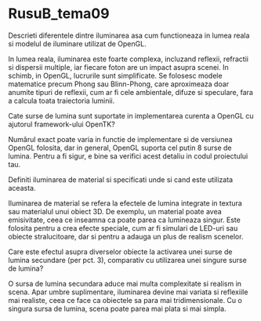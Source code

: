 # RusuB_tema09

Descrieti diferentele dintre iluminarea asa cum functioneaza in lumea reala si modelul de iluminare utilizat de OpenGL.

In lumea reala, iluminarea este foarte complexa, incluzand reflexii, refractii si dispersii multiple, iar fiecare foton are un impact asupra scenei. In schimb, in OpenGL, lucrurile sunt simplificate. Se folosesc modele matematice precum Phong sau Blinn-Phong, care aproximeaza doar anumite tipuri de reflexii, cum ar fi cele ambientale, difuze si speculare, fara a calcula toata traiectoria luminii.

Cate surse de lumina sunt suportate in implementarea curenta a OpenGL cu ajutorul framework-ului OpenTK?

Numărul exact poate varia in functie de implementare si de versiunea OpenGL folosita, dar in general, OpenGL suporta cel putin 8 surse de lumina. Pentru a fi sigur, e bine sa verifici acest detaliu in codul proiectului tau.

Definiti iluminarea de material si specificati unde si cand este utilizata aceasta.

Iluminarea de material se refera la efectele de lumina integrate in textura sau materialul unui obiect 3D. De exemplu, un material poate avea emisivitate, ceea ce inseamna ca poate parea ca lumineaza singur. Este folosita pentru a crea efecte speciale, cum ar fi simulari de LED-uri sau obiecte stralucitoare, dar si pentru a adauga un plus de realism scenelor.

Care este efectul asupra diverselor obiecte la activarea unei surse de lumina secundare (per pct. 3), comparativ cu utilizarea unei singure surse de lumina?

O sursa de lumina secundara aduce mai multa complexitate si realism in scena. Apar umbre suplimentare, iluminarea devine mai variata si reflexiile mai realiste, ceea ce face ca obiectele sa para mai tridimensionale. Cu o singura sursa de lumina, scena poate parea mai plata si mai simpla.